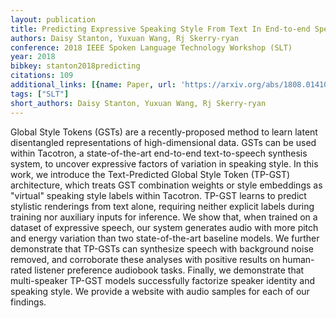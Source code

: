 ```yaml
---
layout: publication
title: Predicting Expressive Speaking Style From Text In End-to-end Speech Synthesis
authors: Daisy Stanton, Yuxuan Wang, Rj Skerry-ryan
conference: 2018 IEEE Spoken Language Technology Workshop (SLT)
year: 2018
bibkey: stanton2018predicting
citations: 109
additional_links: [{name: Paper, url: 'https://arxiv.org/abs/1808.01410'}]
tags: ["SLT"]
short_authors: Daisy Stanton, Yuxuan Wang, Rj Skerry-ryan
---
```

Global Style Tokens (GSTs) are a recently-proposed method to learn latent
disentangled representations of high-dimensional data. GSTs can be used within
Tacotron, a state-of-the-art end-to-end text-to-speech synthesis system, to
uncover expressive factors of variation in speaking style. In this work, we
introduce the Text-Predicted Global Style Token (TP-GST) architecture, which
treats GST combination weights or style embeddings as "virtual" speaking style
labels within Tacotron. TP-GST learns to predict stylistic renderings from text
alone, requiring neither explicit labels during training nor auxiliary inputs
for inference. We show that, when trained on a dataset of expressive speech,
our system generates audio with more pitch and energy variation than two
state-of-the-art baseline models. We further demonstrate that TP-GSTs can
synthesize speech with background noise removed, and corroborate these analyses
with positive results on human-rated listener preference audiobook tasks.
Finally, we demonstrate that multi-speaker TP-GST models successfully factorize
speaker identity and speaking style. We provide a website with audio samples
for each of our findings.